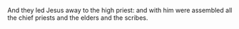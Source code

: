 And they led Jesus away to the high priest: and with him were assembled all the chief priests and the elders and the scribes.
